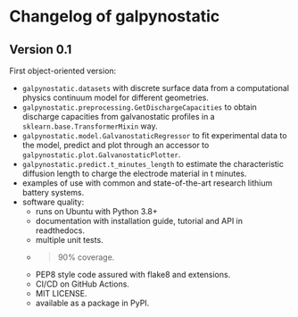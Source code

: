 # Changelog of galpynostatic

## Version 0.1

First object-oriented version:

- `galpynostatic.datasets` with discrete surface data from a computational 
physics continuum model for different geometries.
- `galpynostatic.preprocessing.GetDischargeCapacities` to obtain discharge 
capacities from galvanostatic profiles in a `sklearn.base.TransformerMixin` way.
- `galpynostatic.model.GalvanostaticRegressor` to fit experimental data to the 
model, predict and plot through an accessor to 
`galpynostatic.plot.GalvanostaticPlotter`.
- `galpynostatic.predict.t_minutes_length` to estimate the characteristic 
diffusion length to charge the electrode material in t minutes.
- examples of use with common and state-of-the-art research lithium battery systems.
- software quality:
    - runs on Ubuntu with Python 3.8+
    - documentation with installation guide, tutorial and API in readthedocs.
    - multiple unit tests.
    - >90% coverage.
    - PEP8 style code assured with flake8 and extensions.
    - CI/CD on GitHub Actions.
    - MIT LICENSE.
    - available as a package in PyPI.
